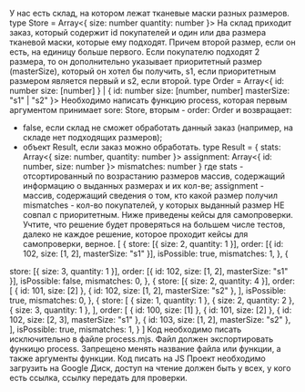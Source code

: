 У нас есть склад, на котором лежат тканевые маски разных размеров.
type Store = Array<{
size: number
quantity: number
}>
На склад приходит заказ, который содержит id покупателей и один или два размера тканевой
маски,
которые ему подходят. Причем второй размер, если он есть, на единицу больше первого.
Если покупателю подходят 2 размера, то он дополнительно указывает приоритетный размер
(masterSize),
который он хотел бы получить, s1, если приоритетным размером является первый и s2, если
второй.
type Order = Array<{
id: number
size: [number]
} | {
id: number
size: [number, number]
masterSize: "s1" | "s2"
}>
Необходимо написать функцию process, которая первым аргументом принимает sore: Store,
вторым - order: Order
и возвращает:
- false, если склад не сможет обработать данный заказ (например, на складе нет подходящих
размеров);
- объект Result, если заказ можно обработать.
type Result = {
stats: Array<{ size: number, quantity: number }>
assignment: Array<{ id: number, size: number }>
mismatches: number
}
где stats - отсортированный по возрастанию размеров массив, содержащий информацию о
выданных размерах и их кол-ве;
assignment - массив, содержащий сведения о том, кто какой размер получил
mismatches - кол-во покупателей, у которых выданный размер НЕ совпал с приоритетным.
Ниже приведены кейсы для самопроверки. Учтите, что решение будет проверяться на большем
числе тестов, далеко не каждое решение, которое проходит кейсы для самопроверки, верное.
[
{
store: [{ size: 2, quantity: 1 }],
order: [{ id: 102, size: [1, 2], masterSize: "s1" }],
isPossible: true,
mismatches: 1,
},
{

store: [{ size: 3, quantity: 1 }],
order: [{ id: 102, size: [1, 2], masterSize: "s1" }],
isPossible: false,
mismatches: 0,
},
{
store: [{ size: 2, quantity: 4 }],
order: [
{ id: 101, size: [2] },
{ id: 102, size: [1, 2], masterSize: "s2" },
],
isPossible: true,
mismatches: 0,
},
{
store: [
{ size: 1, quantity: 1 },
{ size: 2, quantity: 2 },
{ size: 3, quantity: 1 },
],
order: [
{ id: 100, size: [1] },
{ id: 101, size: [2] },
{ id: 102, size: [2, 3], masterSize: "s1" },
{ id: 103, size: [1, 2], masterSize: "s2" },
],
isPossible: true,
mismatches: 1,
}
]
Код необходимо писать исключительно в файле process.mjs. Файл должен экспортировать
функицю process. Запрещено менять название файла или функции, а также аргументы функции.
Код писать на JS
Проект необходимо загрузить на Google Диск, доступ на чтение должен быть у всех, у кого есть
ссылка, ссылку передать для проверки.
